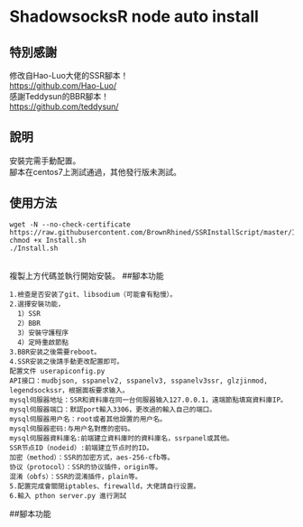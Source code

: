 # ShadowsocksR node auto install
## 特別感謝
修改自Hao-Luo大佬的SSR腳本！
<br>https://github.com/Hao-Luo/
<br>感謝Teddysun的BBR腳本！
<br>https://github.com/teddysun/
## 說明
安裝完需手動配置。
<br>腳本在centos7上測試通過，其他發行版未測試。
## 使用方法
````
wget -N --no-check-certificate https://raw.githubusercontent.com/BrownRhined/SSRInstallScript/master/Install.sh
chmod +x Install.sh
./Install.sh
````
<br>複製上方代碼並執行開始安裝。
##腳本功能
````
1.檢查是否安装了git、libsodium（可能會有點慢）。
2.選擇安裝功能，
  1）SSR
  2）BBR
  3）安裝守護程序
  4）定時重啟節點
3.BBR安装之後需要reboot。
4.SSR安装之後請手動更改配置即可。
配置文件 userapiconfig.py
API接口：mudbjson, sspanelv2, sspanelv3, sspanelv3ssr, glzjinmod, legendsockssr，根据面板要求输入。
mysql伺服器地址：SSR和資料庫在同一台伺服器输入127.0.0.1，遠端節點填寫資料庫IP。
mysql伺服器端口：默認port輸入3306，更改過的輸入自己的端口。
mysql伺服器用户名：root或者其他設置的用户名。
mysql伺服器密码:与用户名對應的密码。
mysql伺服器資料庫名:前端建立資料庫时的資料庫名，ssrpanel或其他。
SSR节点ID（nodeid）:前端建立节点时的ID。
加密（method）：SSR的加密方式，aes-256-cfb等。
协议（protocol）：SSR的协议插件，origin等。
混淆（obfs）：SSR的混淆插件，plain等。
5.配置完成會關閉iptables、firewalld，大佬請自行设置。
6.輸入 pthon server.py 進行測試
````
##腳本功能
````

````
